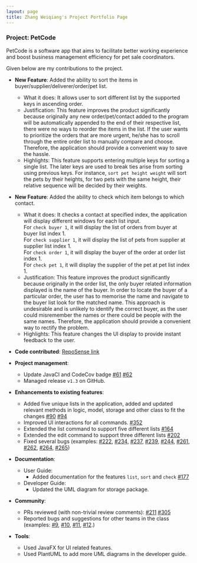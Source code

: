 ```yaml
---
layout: page
title: Zhang Weiqiang's Project Portfolio Page
---
```


### Project: PetCode

PetCode is a software app that aims to facilitate better working experience and boost business management efficiency for pet sale coordinators.

Given below are my contributions to the project.

* **New Feature**: Added the ability to sort the items in buyer/supplier/deliverer/order/pet list.
    * What it does: It allows user to sort different list by the supported keys in ascending order.
    * Justification: This feature improves the product significantly because originally any new order/pet/contact added to the program will be automatically appended to the end of their respective list, there were no ways to reorder the items in the list. If the user wants to prioritize the orders that are more urgent, he/she has to scroll through the entire order list to manually compare and choose. Therefore, the application should provide a convenient way to save the hassle.
    * Highlights: This feature supports entering multiple keys for sorting a single list. The later keys are used to break ties arise from sorting using previous keys. For instance, `sort pet height weight` will sort the pets by their heights, for two pets with the same height, their relative sequence will be decided by their weights.

* **New Feature**: Added the ability to check which item belongs to which contact.
   * What it does: It checks a contact at specified index, the application will display different windows for each list input. <br> For `check buyer 1`, it will display the list of orders from buyer at buyer list index 1. <br> For `check supplier 1`, it will display the list of pets from supplier at supplier list index 1. <br> For `check order 1`, it will display the buyer of the order at order list index 1. <br> For `check pet 1`, it will display the supplier of the pet at pet list index 1. <br>
   * Justification: This feature improves the product significantly because originally in the order list, the only buyer related information displayed is the name of the buyer. In order to locate the buyer of a particular order, the user has to memorise the name and navigate to the buyer list look for the matched name. This approach is undesirable and is unlikely to identify the correct buyer, as the user could misremember the names or there could be people with the same names. Therefore, the application should provide a convenient way to rectify the problem.
   * Highlights: This feature changes the UI display to provide instant feedback to the user.


* **Code contributed**: [RepoSense link](https://nus-cs2103-ay2223s1.github.io/tp-dashboard/?search=wweqg&breakdown=true&sort=groupTitle&sortWithin=title&since=2022-09-16&timeframe=commit&mergegroup=&groupSelect=groupByRepos&checkedFileTypes=docs~functional-code~test-code~other)

* **Project management**:
    * Update JavaCI and CodeCov badge [\#61](https://github.com/AY2223S1-CS2103T-T09-2/tp/pull/61) [\#62](https://github.com/AY2223S1-CS2103T-T09-2/tp/pull/62)
    * Managed release `v1.3` on GitHub.

* **Enhancements to existing features**:
    * Added five unique lists in the application, added and updated relevant methods in logic, model, storage and other class to fit the changes [\#90](https://github.com/AY2223S1-CS2103T-T09-2/tp/pull/90) [\#94](https://github.com/AY2223S1-CS2103T-T09-2/tp/pull/94)
    * Improved UI interactions for all commands. [\#352](https://github.com/AY2223S1-CS2103T-T09-2/tp/pull/352)
    * Extended the list command to support five different lists [\#164](https://github.com/AY2223S1-CS2103T-T09-2/tp/pull/164)
    * Extended the edit command to support three different lists [\#202](https://github.com/AY2223S1-CS2103T-T09-2/tp/pull/202)
    * Fixed several bugs (examples: [\#222](https://github.com/AY2223S1-CS2103T-T09-2/tp/issues/222), [\#234](https://github.com/AY2223S1-CS2103T-T09-2/tp/issues/234), [\#237](https://github.com/AY2223S1-CS2103T-T09-2/tp/issues/237), [\#239](https://github.com/AY2223S1-CS2103T-T09-2/tp/issues/239), [\#244](https://github.com/AY2223S1-CS2103T-T09-2/tp/issues/244), [\#261](https://github.com/AY2223S1-CS2103T-T09-2/tp/issues/261), [\#262](https://github.com/AY2223S1-CS2103T-T09-2/tp/issues/262), [\#264](https://github.com/AY2223S1-CS2103T-T09-2/tp/issues/264), [\#265](https://github.com/AY2223S1-CS2103T-T09-2/tp/issues/265))

* **Documentation**:
    * User Guide:
        * Added documentation for the features `list`, `sort` and `check` [\#177](https://github.com/AY2223S1-CS2103T-T09-2/tp/pull/177/files#diff-b50feaf9240709b6b02fb9584696b012c2a69feeba89e409952cc2f401f373fb)
    * Developer Guide:
        * Updated the UML diagram for storage package.

* **Community**:
    * PRs reviewed (with non-trivial review comments): [\#211](https://github.com/AY2223S1-CS2103T-T09-2/tp/issues/211) [\#305](https://github.com/AY2223S1-CS2103T-T09-2/tp/pull/305)
    * Reported bugs and suggestions for other teams in the class (examples: [\#9](https://github.com/wweqg/ped/issues/9), [\#10](https://github.com/wweqg/ped/issues/10), [\#11](https://github.com/wweqg/ped/issues/11),  [\#12](https://github.com/wweqg/ped/issues/12).)

* **Tools**:
    * Used JavaFX for UI related features.
    * Used PlantUML to add more UML diagrams in the developer guide.


